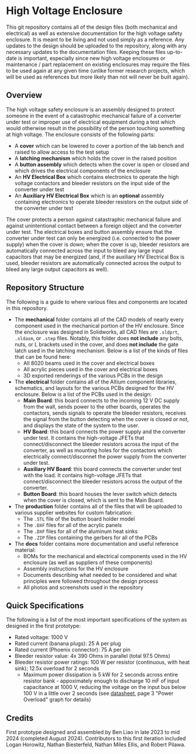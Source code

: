 # High Voltage Enclosure

This git repository contains all of the design files (both mechanical and electrical) as well as extensive documentation for the high voltage safety enclosure. It is meant to be living and not used simply as a reference. Any updates to the design should be uploaded to the repository, along with any necessary updates to the documentation files. Keeping these files up-to-date is important, especially since new high voltage enclosures or maintenance / part replacement on existing enclosures may require the files to be used again at any given time (unlike former research projects, which will be used as references but more likely than not will never be built again).

## Overview

The high voltage safety enclosure is an assembly designed to protect someone in the event of a catastrophic mechanical failure of a converter under test or improper use of electrical equipment during a test which would otherwise result in the possibility of the person touching something at high voltage. The enclosure consists of the following parts:

- A **cover** which can be lowered to cover a portion of the lab bench and raised to allow access to the test setup
- A **latching mechanism** which holds the cover in the raised position
- A **button assembly** which detects when the cover is open or closed and which drives the electrical components of the enclosure
- An **HV Electrical Box** which contains electronics to operate the high voltage contactors and bleeder resistors on the input side of the converter under test
- An **Auxiliary HV Electrical Box** which is an __optional__ assembly containing electronics to operate bleeder resistors on the output side of the converter under test

The cover protects a person against catastraphic mechanical failure and against unintentional contact between a foreign object and the converter under test. The electrical boxes and button assembly ensure that the converter under test can only be energized (i.e. connected to the power supply) when the cover is down; when the cover is up, bleeder resistors are automatically connected across the input to bleed any large input capacitors that may be energized (and, if the auxiliary HV Electrical Box is used, bleeder resistors are automatically connected across the output to bleed any large output capacitors as well).

## Repository Structure

The following is a guide to where various files and components are located in this repository.

- The **mechanical** folder contains all of the CAD models of nearly every component used in the mechanical portion of the HV enclosure. Since the enclosure was designed in Solidworks, all CAD files are `.sldprt`, `.sldasm`, or `.step` files. Notably, this folder does **not include** any bolts, nuts, or L brackets used in the cover, and does **not include** the gate latch used in the latching mechanism. Below is a list of the kinds of files that can be found here:
	- All 8020 beams used in the cover and electrical boxes
	- All acrylic pieces used in the cover and electrical boxes
	- 3D exported renderings of the various PCBs in the design
- The **electrical** folder contains all of the Altium component libraries, schematics, and layouts for the various PCBs designed for the HV enclosure. Below is a list of the PCBs used in the design:
	- **Main Board**: this board connects to the incoming 12 V DC supply from the wall, sends power to the other boards, operates the contactors, sends signals to operate the bleeder resistors, receives the signal from the button detecting when the cover is closed or not, and displays the state of the system to the user.
	- **HV Board**: this board connects the power supply and the converter under test. It contains the high-voltage JFETs that connect/disconnect the bleeder resistors across the input of the converter, as well as mounting holes for the contactors which electrically connect/disconnet the power supply from the converter under test.
	- **Auxiliary HV Board**: this board connects the converter under test with the load. It contains high-voltage JFETs that connect/disconnect the bleeder resistors across the output of the converter.
	- **Button Board**: this board houses the lever switch which detects when the cover is closed, which is sent to the Main Board.
- The **production** folder contains all of the files that will be uploaded to various supplier websites for custom fabrication:
	- The `.STL` file of the button board holder model
	- The `.DXF` files for all of the acrylic panels
	- The `.DXF` files for all of the aluminum heat sinks
	- The `.ZIP` files containing the gerbers for all of the PCBs
- The **docs** folder contains more documentation and useful reference material:
	- BOMs for the mechanical and electrical components used in the HV enclosure (as well as suppliers of these components)
	- Assembly instructions for the HV enclosure
	- Documents describing what needed to be considered and what principles were followed throughout the design process
	- All photos and screenshots used in the repository

## Quick Specifications

The following is a list of the most important specifications of the system as designed in the first prototype:

- Rated voltage: 1000 V
- Rated current (banana plugs): 25 A per plug
- Rated current (Phoenix connector): 75 A per pin
- Bleeder resistor value: 4x 390 Ohms in parallel (total 97.5 Ohms)
- Bleeder resistor power ratings: 100 W per resistor (continuous, with heat sink); 12.5x overload for 2 seconds
	- Maximum power dissipation is 5 kW for 2 seconds across entire resistor bank - appoximately enough to discharge 10 mF of input capacitance at 1000 V, reducing the voltage on the input bus below 100 V in a little over 2 seconds (see [datasheet](https://www.te.com/commerce/DocumentDelivery/DDEController?Action=srchrtrv&DocNm=1773035&DocType=DS&DocLang=English), page 3 "Power Overload" graph for details)

## Credits

First prototype designed and assembled by Ben Liao in late 2023 to mid 2024 (completed August 2024). Contributors to this first iteration included Logan Horowitz, Nathan Biesterfeld, Nathan Miles Ellis, and Robert Pilawa.
